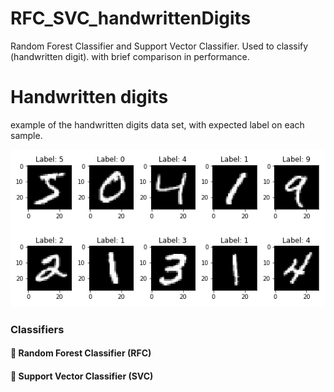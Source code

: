 # RFC_SVC_handwrittenDigits
Random Forest Classifier and Support Vector Classifier. Used to classify (handwritten digit). with brief comparison in performance.


# Handwritten digits 

example of the handwritten digits data set, with expected label on each sample. 

![Alt text](./README_imgs/numbers.png?raw=true "Title")

### Classifiers 
#### 🔵 Random Forest Classifier    (RFC)
#### 🔵 Support Vector Classifier   (SVC)
